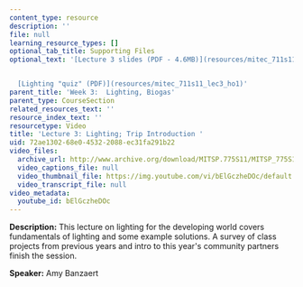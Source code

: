 ```yaml
---
content_type: resource
description: ''
file: null
learning_resource_types: []
optional_tab_title: Supporting Files
optional_text: '[Lecture 3 slides (PDF - 4.6MB)](resources/mitec_711s11_lec03)


  [Lighting "quiz" (PDF)](resources/mitec_711s11_lec3_ho1)'
parent_title: 'Week 3:  Lighting, Biogas'
parent_type: CourseSection
related_resources_text: ''
resource_index_text: ''
resourcetype: Video
title: 'Lecture 3: Lighting; Trip Introduction '
uid: 72ae1302-68e0-4532-2088-ec31fa291b22
video_files:
  archive_url: http://www.archive.org/download/MITSP.775S11/MITSP_775S11lec03_300k.mp4
  video_captions_file: null
  video_thumbnail_file: https://img.youtube.com/vi/bElGczheDOc/default.jpg
  video_transcript_file: null
video_metadata:
  youtube_id: bElGczheDOc
---
```


**Description:** This lecture on lighting for the developing world covers fundamentals of lighting and some example solutions. A survey of class projects from previous years and intro to this year's community partners finish the session.

**Speaker:** Amy Banzaert
